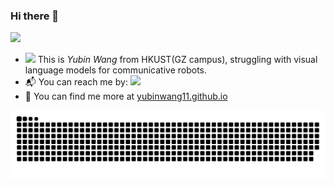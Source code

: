 <!--START_SECTION:waka
<img align="right" src='https://github-readme-stats.vercel.app/api?username=yubinwang11&show_icons=true&title_color=fff&icon_color=79ff97&text_color=9f9f9f&bg_color=151515&hide=["contribs"]'>
-->

### Hi there 👋

![](https://komarev.com/ghpvc/?username=yubinwang11)
- <img src="https://media1.giphy.com/media/N8wR1WZobKXaE/200w.webp?cid=ecf05e473jdc9llvefqjz2budmeyewlygrorcm3unx4hhe7f&ep=v1_gifs_related&rid=200w.webp&ct=g" width="20"> This is *Yubin Wang* from HKUST(GZ campus), struggling with visual language models for communicative robots.
- :mailbox_with_mail: You can reach me by: <a href = "mailto:fishcakewang11@gmail.com"><img src="https://img.shields.io/badge/-fishcakewang11@gmail.com-blue?style=flat&logo=gmail&logoColor=white" target="_blank"></a> <!--<a href = "mailto:ywang575@connect.hkust-gz.edu.cn"><img src="https://img.shields.io/badge/-ywang575@connect.hkust-gz.edu.cn-%233?style=flat&logo=gmail&logoColor=white" target="_blank"></a> START_SECTION:waka<a href = "https://twitter.com/zwhe99"><img src="https://img.shields.io/badge/-Twitter @zwhe99-%234a99e9?style=flat&logo=twitter&logoColor=white" target="_blank"></a> <a href = "https://www.zhihu.com/people/hbenmazi-8"><img src="https://img.shields.io/badge/-%E7%9F%A5%E4%B9%8E-%232f6be0" target="_blank"></a> -->
- :blue_book: You can find me more at [yubinwang11.github.io](https://yubinwang11.github.io/)
<!--START_SECTION:waka-->

<!--START_SECTION:waka
```txt
From: 31 December 2022 - To: 11 October 2023

Total Time: 930 hrs 38 mins

Python             482 hrs 59 mins ?????????????????????????   43.56 %
Bash               246 hrs 58 mins ?????????????????????????   22.27 %
Other              178 hrs 12 mins ?????????????????????????   16.07 %
JSON               88 hrs 25 mins  ?????????????????????????   07.97 %
Text               57 hrs 50 mins  ?????????????????????????   05.22 %
```
-->

<!--END_SECTION:waka-->
<picture>
  <source
    media="(prefers-color-scheme: dark)"
    srcset="https://raw.githubusercontent.com/yubinwang11/yubinwang11/output/github-contribution-grid-snake-dark.svg"
  />
  <source
    media="(prefers-color-scheme: light)"
    srcset="https://raw.githubusercontent.com/yubinwang11/yubinwang11/output/github-contribution-grid-snake.svg"
  />
  <img
    alt="github contribution grid snake animation"
    src="https://raw.githubusercontent.com/yubinwang11/yubinwang11/output/github-contribution-grid-snake.svg"
  />
</picture>

<!--START_SECTION:waka-->
<!--END_SECTION:waka-->



